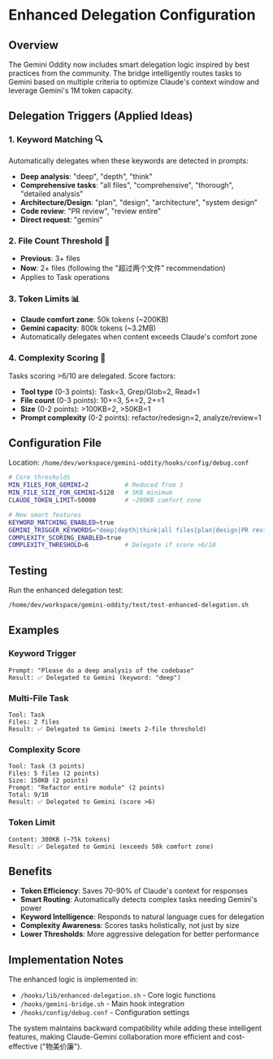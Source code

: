 # Enhanced Delegation Configuration

## Overview
The Gemini Oddity now includes smart delegation logic inspired by best practices from the community. The bridge intelligently routes tasks to Gemini based on multiple criteria to optimize Claude's context window and leverage Gemini's 1M token capacity.

## Delegation Triggers (Applied Ideas)

### 1. **Keyword Matching** 🔍
Automatically delegates when these keywords are detected in prompts:
- **Deep analysis**: "deep", "depth", "think"
- **Comprehensive tasks**: "all files", "comprehensive", "thorough", "detailed analysis"
- **Architecture/Design**: "plan", "design", "architecture", "system design"
- **Code review**: "PR review", "review entire"
- **Direct request**: "gemini"

### 2. **File Count Threshold** 📁
- **Previous**: 3+ files
- **Now**: 2+ files (following the "超过两个文件" recommendation)
- Applies to Task operations

### 3. **Token Limits** 📊
- **Claude comfort zone**: 50k tokens (~200KB)
- **Gemini capacity**: 800k tokens (~3.2MB)
- Automatically delegates when content exceeds Claude's comfort zone

### 4. **Complexity Scoring** 🎯
Tasks scoring >6/10 are delegated. Score factors:
- **Tool type** (0-3 points): Task=3, Grep/Glob=2, Read=1
- **File count** (0-3 points): 10+=3, 5+=2, 2+=1
- **Size** (0-2 points): >100KB=2, >50KB=1
- **Prompt complexity** (0-2 points): refactor/redesign=2, analyze/review=1

## Configuration File
Location: `/home/dev/workspace/gemini-oddity/hooks/config/debug.conf`

```bash
# Core thresholds
MIN_FILES_FOR_GEMINI=2          # Reduced from 3
MIN_FILE_SIZE_FOR_GEMINI=5120   # 5KB minimum
CLAUDE_TOKEN_LIMIT=50000        # ~200KB comfort zone

# New smart features
KEYWORD_MATCHING_ENABLED=true
GEMINI_TRIGGER_KEYWORDS="deep|depth|think|all files|plan|design|PR review|gemini|..."
COMPLEXITY_SCORING_ENABLED=true
COMPLEXITY_THRESHOLD=6          # Delegate if score >6/10
```

## Testing
Run the enhanced delegation test:
```bash
/home/dev/workspace/gemini-oddity/test/test-enhanced-delegation.sh
```

## Examples

### Keyword Trigger
```
Prompt: "Please do a deep analysis of the codebase"
Result: ✅ Delegated to Gemini (keyword: "deep")
```

### Multi-File Task
```
Tool: Task
Files: 2 files
Result: ✅ Delegated to Gemini (meets 2-file threshold)
```

### Complexity Score
```
Tool: Task (3 points)
Files: 5 files (2 points)
Size: 150KB (2 points)
Prompt: "Refactor entire module" (2 points)
Total: 9/10
Result: ✅ Delegated to Gemini (score >6)
```

### Token Limit
```
Content: 300KB (~75k tokens)
Result: ✅ Delegated to Gemini (exceeds 50k comfort zone)
```

## Benefits
- **Token Efficiency**: Saves 70-90% of Claude's context for responses
- **Smart Routing**: Automatically detects complex tasks needing Gemini's power
- **Keyword Intelligence**: Responds to natural language cues for delegation
- **Complexity Awareness**: Scores tasks holistically, not just by size
- **Lower Thresholds**: More aggressive delegation for better performance

## Implementation Notes
The enhanced logic is implemented in:
- `/hooks/lib/enhanced-delegation.sh` - Core logic functions
- `/hooks/gemini-bridge.sh` - Main hook integration
- `/hooks/config/debug.conf` - Configuration settings

The system maintains backward compatibility while adding these intelligent features, making Claude-Gemini collaboration more efficient and cost-effective ("物美价廉").